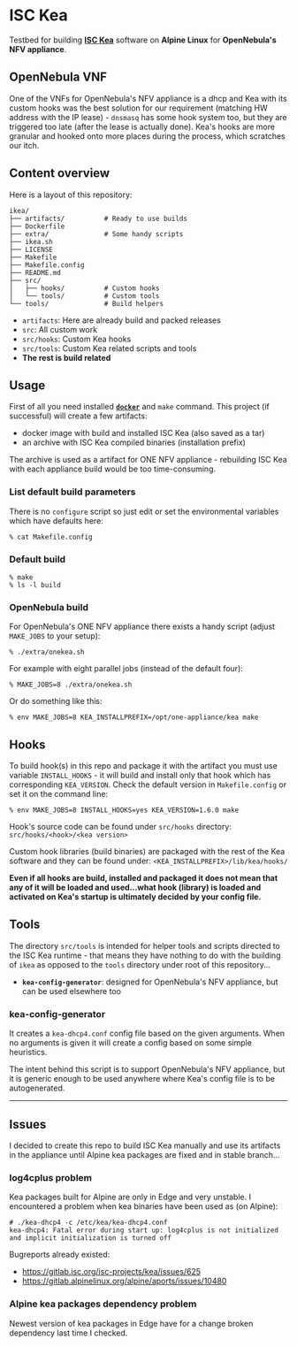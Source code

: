 # ISC Kea

Testbed for building **[ISC Kea](https://www.isc.org/kea/)** software on **Alpine Linux** for **OpenNebula's NFV appliance**.

## OpenNebula VNF

One of the VNFs for OpenNebula's NFV appliance is a dhcp and Kea with its custom hooks was the best solution for our requirement (matching HW address with the IP lease) - `dnsmasq` has some hook system too, but they are triggered too late (after the lease is actually done). Kea's hooks are more granular and hooked onto more places during the process, which scratches our itch.

## Content overview

Here is a layout of this repository:

```
ikea/
├── artifacts/          # Ready to use builds
├── Dockerfile
├── extra/              # Some handy scripts
├── ikea.sh
├── LICENSE
├── Makefile
├── Makefile.config
├── README.md
├── src/
│   ├── hooks/          # Custom hooks
│   └── tools/          # Custom tools
└── tools/              # Build helpers
```

* `artifacts`: Here are already build and packed releases
* `src`: All custom work
* `src/hooks`: Custom Kea hooks
* `src/tools`: Custom Kea related scripts and tools
* **The rest is build related**

## Usage

First of all you need installed [**`docker`**](https://www.docker.com/) and `make` command. This project (if successful) will create a few artifacts:

- docker image with build and installed ISC Kea (also saved as a tar)
- an archive with ISC Kea compiled binaries (installation prefix)

The archive is used as a artifact for ONE NFV appliance - rebuilding ISC Kea with each appliance build would be too time-consuming.

### List default build parameters

There is no `configure` script so just edit or set the environmental variables which have defaults here:

```
% cat Makefile.config
```

### Default build

```
% make
% ls -l build
```

### OpenNebula build

For OpenNebula's ONE NFV appliance there exists a handy script (adjust `MAKE_JOBS` to your setup):

```
% ./extra/onekea.sh
```

For example with eight parallel jobs (instead of the default four):

```
% MAKE_JOBS=8 ./extra/onekea.sh
```

Or do something like this:

```
% env MAKE_JOBS=8 KEA_INSTALLPREFIX=/opt/one-appliance/kea make
```

## Hooks

To build hook(s) in this repo and package it with the artifact you must use variable `INSTALL_HOOKS` - it will build and install only that hook which has corresponding `KEA_VERSION`. Check the default version in `Makefile.config` or set it on the command line:

```
% env MAKE_JOBS=8 INSTALL_HOOKS=yes KEA_VERSION=1.6.0 make
```

Hook's source code can be found under `src/hooks` directory: `src/hooks/<hook>/<kea version>`

Custom hook libraries (build binaries) are packaged with the rest of the Kea software and they can be found under: `<KEA_INSTALLPREFIX>/lib/kea/hooks/`

**Even if all hooks are build, installed and packaged it does not mean that any of it will be loaded and used...what hook (library) is loaded and activated on Kea's startup is ultimately decided by your config file.**

## Tools

The directory `src/tools` is intended for helper tools and scripts directed to the ISC Kea runtime - that means they have nothing to do with the building of `ikea` as opposed to the `tools` directory under root of this repository...

- **`kea-config-generator`**: designed for OpenNebula's NFV appliance, but can be used elsewhere too

### kea-config-generator

It creates a `kea-dhcp4.conf` config file based on the given arguments. When no arguments is given it will create a config based on some simple heuristics.

The intent behind this script is to support OpenNebula's NFV appliance, but it is generic enough to be used anywhere where Kea's config file is to be autogenerated. 

---

## Issues

I decided to create this repo to build ISC Kea manually and use its artifacts in the appliance until Alpine kea packages are fixed and in stable branch...

### log4cplus problem

Kea packages built for Alpine are only in Edge and very unstable. I encountered a problem when kea binaries have been used as (on Alpine):

```
# ./kea-dhcp4 -c /etc/kea/kea-dhcp4.conf
kea-dhcp4: Fatal error during start up: log4cplus is not initialized and implicit initialization is turned off
```

Bugreports already existed:

- https://gitlab.isc.org/isc-projects/kea/issues/625
- https://gitlab.alpinelinux.org/alpine/aports/issues/10480

### Alpine kea packages dependency problem

Newest version of kea packages in Edge have for a change broken dependency last time I checked.


